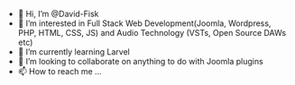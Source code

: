 - 👋 Hi, I’m @David-Fisk
- 👀 I’m interested in Full Stack Web Development(Joomla, Wordpress, PHP, HTML, CSS, JS) and Audio Technology (VSTs, Open Source DAWs etc)
- 🌱 I’m currently learning Larvel
- 💞️ I’m looking to collaborate on anything to do with Joomla plugins 
- 📫 How to reach me ...

<!---
David-Fisk/David-Fisk is a ✨ special ✨ repository because its `README.md` (this file) appears on your GitHub profile.
You can click the Preview link to take a look at your changes.
--->
